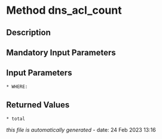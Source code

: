 # Method dns_acl_count

## Description
	

## Mandatory Input Parameters

## Input Parameters
	* WHERE:

## Returned Values
	* total


*this file is automatically generated* - date: 24 Feb 2023 13:16